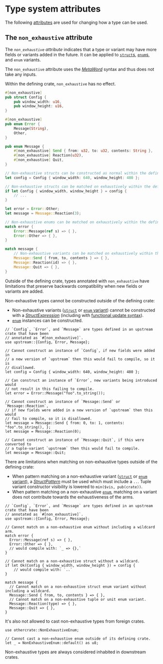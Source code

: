# Type system attributes

The following [attributes] are used for changing how a type can be used.

## The `non_exhaustive` attribute

The *`non_exhaustive` attribute* indicates that a type or variant may have
more fields or variants added in the future. It can be applied to
[`struct`s][struct], [`enum`s][enum], and `enum` variants.

The `non_exhaustive` attribute uses the [_MetaWord_] syntax and thus does not
take any inputs.

Within the defining crate, `non_exhaustive` has no effect.

```rust
#[non_exhaustive]
pub struct Config {
    pub window_width: u16,
    pub window_height: u16,
}

#[non_exhaustive]
pub enum Error {
    Message(String),
    Other,
}

pub enum Message {
    #[non_exhaustive] Send { from: u32, to: u32, contents: String },
    #[non_exhaustive] Reaction(u32),
    #[non_exhaustive] Quit,
}

// Non-exhaustive structs can be constructed as normal within the defining crate.
let config = Config { window_width: 640, window_height: 480 };

// Non-exhaustive structs can be matched on exhaustively within the defining crate.
if let Config { window_width, window_height } = config {
    // ...
}

let error = Error::Other;
let message = Message::Reaction(3);

// Non-exhaustive enums can be matched on exhaustively within the defining crate.
match error {
    Error::Message(ref s) => { },
    Error::Other => { },
}

match message {
    // Non-exhaustive variants can be matched on exhaustively within the defining crate.
    Message::Send { from, to, contents } => { },
    Message::Reaction(id) => { },
    Message::Quit => { },
}
```

Outside of the defining crate, types annotated with `non_exhaustive` have limitations that
preserve backwards compatibility when new fields or variants are added.

Non-exhaustive types cannot be constructed outside of the defining crate:

- Non-exhaustive variants ([`struct`][struct] or [`enum` variant][enum]) cannot be constructed
  with a [_StructExpression_] \(including with [functional update syntax]).
- [`enum`][enum] instances can be constructed.

<!-- ignore: requires external crates -->
```rust,ignore
// `Config`, `Error`, and `Message` are types defined in an upstream crate that have been
// annotated as `#[non_exhaustive]`.
use upstream::{Config, Error, Message};

// Cannot construct an instance of `Config`, if new fields were added in
// a new version of `upstream` then this would fail to compile, so it is
// disallowed.
let config = Config { window_width: 640, window_height: 480 };

// Can construct an instance of `Error`, new variants being introduced would
// not result in this failing to compile.
let error = Error::Message("foo".to_string());

// Cannot construct an instance of `Message::Send` or `Message::Reaction`,
// if new fields were added in a new version of `upstream` then this would
// fail to compile, so it is disallowed.
let message = Message::Send { from: 0, to: 1, contents: "foo".to_string(), };
let message = Message::Reaction(0);

// Cannot construct an instance of `Message::Quit`, if this were converted to
// a tuple-variant `upstream` then this would fail to compile.
let message = Message::Quit;
```

There are limitations when matching on non-exhaustive types outside of the defining crate:

- When pattern matching on a non-exhaustive variant ([`struct`][struct] or [`enum` variant][enum]),
  a [_StructPattern_] must be used which must include a `..`. Tuple variant constructor visibility
  is lowered to `min($vis, pub(crate))`.
- When pattern matching on a non-exhaustive [`enum`][enum], matching on a variant does not
  contribute towards the exhaustiveness of the arms.

<!-- ignore: requires external crates -->
```rust, ignore
// `Config`, `Error`, and `Message` are types defined in an upstream crate that have been
// annotated as `#[non_exhaustive]`.
use upstream::{Config, Error, Message};

// Cannot match on a non-exhaustive enum without including a wildcard arm.
match error {
  Error::Message(ref s) => { },
  Error::Other => { },
  // would compile with: `_ => {},`
}

// Cannot match on a non-exhaustive struct without a wildcard.
if let Ok(Config { window_width, window_height }) = config {
    // would compile with: `..`
}

match message {
  // Cannot match on a non-exhaustive struct enum variant without including a wildcard.
  Message::Send { from, to, contents } => { },
  // Cannot match on a non-exhaustive tuple or unit enum variant.
  Message::Reaction(type) => { },
  Message::Quit => { },
}
```

It's also not allowed to cast non-exhaustive types from foreign crates.
```rust, ignore
use othercrate::NonExhaustiveEnum;

// Cannot cast a non-exhaustive enum outside of its defining crate.
let _ = NonExhaustiveEnum::default() as u8;
```

Non-exhaustive types are always considered inhabited in downstream crates.

[_MetaWord_]: ../attributes.md#meta-item-attribute-syntax
[_StructExpression_]: ../expressions/struct-expr.md
[_StructPattern_]: ../patterns.md#struct-patterns
[_TupleStructPattern_]: ../patterns.md#tuple-struct-patterns
[`if let`]: ../expressions/if-expr.md#if-let-expressions
[`match`]: ../expressions/match-expr.md
[attributes]: ../attributes.md
[enum]: ../items/enumerations.md
[functional update syntax]: ../expressions/struct-expr.md#functional-update-syntax
[struct]: ../items/structs.md
